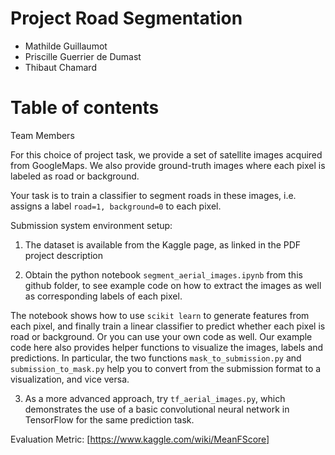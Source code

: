 # Project Road Segmentation

- Mathilde Guillaumot 
- Priscille Guerrier de Dumast
- Thibaut Chamard

# Table of contents 
<a name="team-members"></a>Team Members

For this choice of project task, we provide a set of satellite images acquired from GoogleMaps.
We also provide ground-truth images where each pixel is labeled as road or background. 

Your task is to train a classifier to segment roads in these images, i.e. assigns a label `road=1, background=0` to each pixel.

Submission system environment setup:

1. The dataset is available from the Kaggle page, as linked in the PDF project description

2. Obtain the python notebook `segment_aerial_images.ipynb` from this github folder,
to see example code on how to extract the images as well as corresponding labels of each pixel.

The notebook shows how to use `scikit learn` to generate features from each pixel, and finally train a linear classifier to predict whether each pixel is road or background. Or you can use your own code as well. Our example code here also provides helper functions to visualize the images, labels and predictions. In particular, the two functions `mask_to_submission.py` and `submission_to_mask.py` help you to convert from the submission format to a visualization, and vice versa.

3. As a more advanced approach, try `tf_aerial_images.py`, which demonstrates the use of a basic convolutional neural network in TensorFlow for the same prediction task.

Evaluation Metric:
 [https://www.kaggle.com/wiki/MeanFScore]
